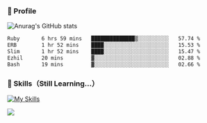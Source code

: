 ### 👀 Profile

![Anurag's GitHub stats](https://github-readme-stats.vercel.app/api?username=haganenoubik&show_icons=true&theme=github_dark)

<!--START_SECTION:waka-->

```txt
Ruby       6 hrs 59 mins   ██████████████▒░░░░░░░░░░   57.74 %
ERB        1 hr 52 mins    ████░░░░░░░░░░░░░░░░░░░░░   15.53 %
Slim       1 hr 52 mins    ████░░░░░░░░░░░░░░░░░░░░░   15.47 %
Ezhil      20 mins         ▓░░░░░░░░░░░░░░░░░░░░░░░░   02.88 %
Bash       19 mins         ▓░░░░░░░░░░░░░░░░░░░░░░░░   02.66 %
```

<!--END_SECTION:waka-->

### 🚀 Skills（Still Learning...）
[![My Skills](https://skillicons.dev/icons?i=html,css,js,ruby,rails,git,github,neovim)](https://skillicons.dev)

![](https://komarev.com/ghpvc/?username=haganenoubik&style=flat-square&color=blue)

<!--
**haganenoubik/haganenoubik** is a ✨ _special_ ✨ repository because its `README.md` (this file) appears on your GitHub profile.

Here are some ideas to get you started:

- 🔭 I’m currently working on ...
- 🌱 I’m currently learning ...
- 👯 I’m looking to collaborate on ...
- 🤔 I’m looking for help with ...
- 💬 Ask me about ...
- 📫 How to reach me: ...
- 😄 Pronouns: ...
- ⚡ Fun fact: ...
-->
